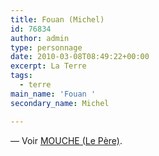 ```yaml
---
title: Fouan (Michel)
id: 76834
author: admin
type: personnage
date: 2010-03-08T08:49:22+00:00
excerpt: La Terre
tags:
  - terre
main_name: 'Fouan '
secondary_name: Michel

---
```

— Voir [MOUCHE (Le Père)][1].

 [1]: http://